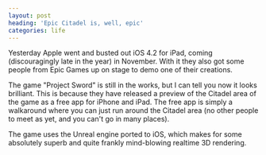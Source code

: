 ```yaml
---
layout: post
heading: 'Epic Citadel is, well, epic'
categories: life
---
```


Yesterday Apple went and busted out iOS 4.2 for iPad, coming (discouragingly late in the year) in November. With it they also got some people from Epic Games up on stage to demo one of their creations.

The game "Project Sword" is still in the works, but I can tell you now it looks brilliant. This is because they have released a preview of the Citadel area of the game as a free app for iPhone and iPad. The free app is simply a walkaround where you can just run around the Citadel area (no other people to meet as yet, and you can't go in many places).

The game uses the Unreal engine ported to iOS, which makes for some absolutely superb and quite frankly mind-blowing realtime 3D rendering.